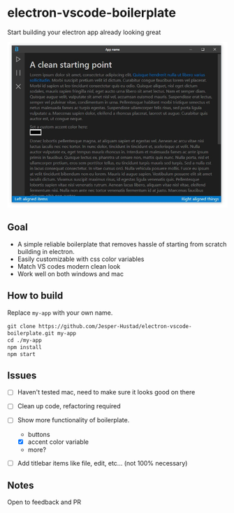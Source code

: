 # electron-vscode-boilerplate
Start building your electron app already looking great

![](screenshot.jpg)


## Goal
- A simple reliable boilerplate that removes hassle of starting from scratch building in electron.  
- Easily customizable with css color variables
- Match VS codes modern clean look 
- Work well on both windows and mac



## How to build
Replace `my-app` with your own name.
```console
git clone https://github.com/Jesper-Hustad/electron-vscode-boilerplate.git my-app
cd ./my-app
npm install
npm start
```




## Issues
- [ ] Haven't tested mac, need to make sure it looks good on there
- [ ] Clean up code, refactoring required
- [ ] Show more functionality of boilerplate.  
  - buttons  
  - [x] accent color variable
  - more?

- [ ] Add titlebar items like file, edit, etc... (not 100% necessary)

## Notes
Open to feedback and PR

